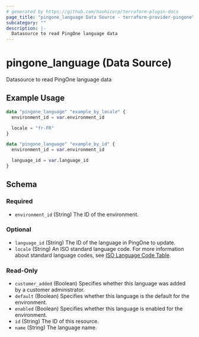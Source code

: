 ```yaml
---
# generated by https://github.com/hashicorp/terraform-plugin-docs
page_title: "pingone_language Data Source - terraform-provider-pingone"
subcategory: ""
description: |-
  Datasource to read PingOne language data
---
```


# pingone_language (Data Source)

Datasource to read PingOne language data

## Example Usage

```terraform
data "pingone_language" "example_by_locale" {
  environment_id = var.environment_id

  locale = "fr-FR"
}

data "pingone_language" "example_by_id" {
  environment_id = var.environment_id

  language_id = var.language_id
}
```

<!-- schema generated by tfplugindocs -->
## Schema

### Required

- `environment_id` (String) The ID of the environment.

### Optional

- `language_id` (String) The ID of the language in PingOne to update.
- `locale` (String) An ISO standard language code. For more information about standard language codes, see [ISO Language Code Table](http://www.lingoes.net/en/translator/langcode.htm).

### Read-Only

- `customer_added` (Boolean) Specifies whether this language was added by a customer administrator.
- `default` (Boolean) Specifies whether this language is the default for the environment.
- `enabled` (Boolean) Specifies whether this language is enabled for the environment.
- `id` (String) The ID of this resource.
- `name` (String) The language name.


